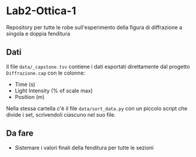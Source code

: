 # Lab2-Ottica-1
Repository per tutte le robe sull'esperimento della figura di diffrazione a singola e doppia fenditura

## Dati

Il file `data/_capstone.tsv` contiene i dati esportati direttamente dal progetto `Diffrazione.cap` con le colonne:

- Time (s)
- Light Intensity (% of scale max)
- Position (m)

Nella stessa cartella c'è il file `data/sort_data.py` con un piccolo script che divide i set, scrivendoli ciascuno nel suo file.

## Da fare

- Sistemare i valori finali della fenditura per tutte le sezioni